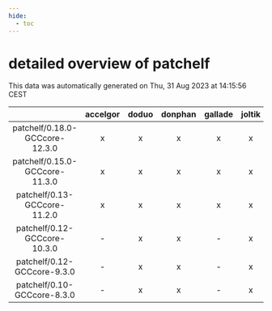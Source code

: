 ```yaml
---
hide:
  - toc
---
```


detailed overview of patchelf
=============================


This data was automatically generated on Thu, 31 Aug 2023 at 14:15:56 CEST  

| |accelgor|doduo|donphan|gallade|joltik|skitty|swalot|victini|
| :---: | :---: | :---: | :---: | :---: | :---: | :---: | :---: | :---: |
|patchelf/0.18.0-GCCcore-12.3.0|x|x|x|x|x|x|x|x|
|patchelf/0.15.0-GCCcore-11.3.0|x|x|x|x|x|x|x|x|
|patchelf/0.13-GCCcore-11.2.0|x|x|x|x|x|x|x|x|
|patchelf/0.12-GCCcore-10.3.0|-|x|x|-|x|x|x|x|
|patchelf/0.12-GCCcore-9.3.0|-|x|x|-|x|x|x|x|
|patchelf/0.10-GCCcore-8.3.0|-|x|x|-|x|x|x|x|
